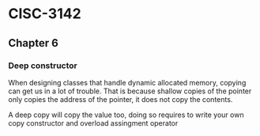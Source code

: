 # CISC-3142

## Chapter 6

### Deep constructor

When designing classes that handle dynamic allocated memory, copying can get us in a lot of trouble. That is because shallow copies of the pointer only copies the address of the pointer, it does not copy the contents.

A deep copy will copy the value too, doing so requires to write your own copy constructor and overload assingment operator

